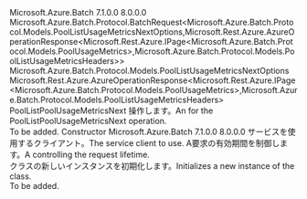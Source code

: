 <Type Name="PoolListPoolUsageMetricsNextBatchRequest" FullName="Microsoft.Azure.Batch.Protocol.BatchRequests.PoolListPoolUsageMetricsNextBatchRequest">
  <TypeSignature Language="C#" Value="public class PoolListPoolUsageMetricsNextBatchRequest : Microsoft.Azure.Batch.Protocol.BatchRequest&lt;Microsoft.Azure.Batch.Protocol.Models.PoolListUsageMetricsNextOptions,Microsoft.Rest.Azure.AzureOperationResponse&lt;Microsoft.Rest.Azure.IPage&lt;Microsoft.Azure.Batch.Protocol.Models.PoolUsageMetrics&gt;,Microsoft.Azure.Batch.Protocol.Models.PoolListUsageMetricsHeaders&gt;&gt;" />
  <TypeSignature Language="ILAsm" Value=".class public auto ansi beforefieldinit PoolListPoolUsageMetricsNextBatchRequest extends Microsoft.Azure.Batch.Protocol.BatchRequest`2&lt;class Microsoft.Azure.Batch.Protocol.Models.PoolListUsageMetricsNextOptions, class Microsoft.Rest.Azure.AzureOperationResponse`2&lt;class Microsoft.Rest.Azure.IPage`1&lt;class Microsoft.Azure.Batch.Protocol.Models.PoolUsageMetrics&gt;, class Microsoft.Azure.Batch.Protocol.Models.PoolListUsageMetricsHeaders&gt;&gt;" />
  <TypeSignature Language="DocId" Value="T:Microsoft.Azure.Batch.Protocol.BatchRequests.PoolListPoolUsageMetricsNextBatchRequest" />
  <TypeSignature Language="VB.NET" Value="Public Class PoolListPoolUsageMetricsNextBatchRequest&#xA;Inherits BatchRequest(Of PoolListUsageMetricsNextOptions, AzureOperationResponse(Of IPage(Of PoolUsageMetrics), PoolListUsageMetricsHeaders))" />
  <TypeSignature Language="F#" Value="type PoolListPoolUsageMetricsNextBatchRequest = class&#xA;    inherit BatchRequest&lt;PoolListUsageMetricsNextOptions, AzureOperationResponse&lt;IPage&lt;PoolUsageMetrics&gt;, PoolListUsageMetricsHeaders&gt;&gt;" />
  <AssemblyInfo>
    <AssemblyName>Microsoft.Azure.Batch</AssemblyName>
    <AssemblyVersion>7.1.0.0</AssemblyVersion>
    <AssemblyVersion>8.0.0.0</AssemblyVersion>
  </AssemblyInfo>
  <Base>
    <BaseTypeName>Microsoft.Azure.Batch.Protocol.BatchRequest&lt;Microsoft.Azure.Batch.Protocol.Models.PoolListUsageMetricsNextOptions,Microsoft.Rest.Azure.AzureOperationResponse&lt;Microsoft.Rest.Azure.IPage&lt;Microsoft.Azure.Batch.Protocol.Models.PoolUsageMetrics&gt;,Microsoft.Azure.Batch.Protocol.Models.PoolListUsageMetricsHeaders&gt;&gt;</BaseTypeName>
    <BaseTypeArguments>
      <BaseTypeArgument TypeParamName="TOptions">Microsoft.Azure.Batch.Protocol.Models.PoolListUsageMetricsNextOptions</BaseTypeArgument>
      <BaseTypeArgument TypeParamName="TResponse">Microsoft.Rest.Azure.AzureOperationResponse&lt;Microsoft.Rest.Azure.IPage&lt;Microsoft.Azure.Batch.Protocol.Models.PoolUsageMetrics&gt;,Microsoft.Azure.Batch.Protocol.Models.PoolListUsageMetricsHeaders&gt;</BaseTypeArgument>
    </BaseTypeArguments>
  </Base>
  <Interfaces />
  <Docs>
    <summary>
            <span data-ttu-id="38cc4-101"><see cref="T:Microsoft.Azure.Batch.Protocol.IBatchRequest" /> PoolListPoolUsageMetricsNext 操作します。</span><span class="sxs-lookup"><span data-stu-id="38cc4-101">An <see cref="T:Microsoft.Azure.Batch.Protocol.IBatchRequest" /> for the PoolListPoolUsageMetricsNext operation.</span></span>
            </summary>
    <remarks>To be added.</remarks>
  </Docs>
  <Members>
    <Member MemberName=".ctor">
      <MemberSignature Language="C#" Value="public PoolListPoolUsageMetricsNextBatchRequest (Microsoft.Azure.Batch.Protocol.BatchServiceClient serviceClient, System.Threading.CancellationToken cancellationToken);" />
      <MemberSignature Language="ILAsm" Value=".method public hidebysig specialname rtspecialname instance void .ctor(class Microsoft.Azure.Batch.Protocol.BatchServiceClient serviceClient, valuetype System.Threading.CancellationToken cancellationToken) cil managed" />
      <MemberSignature Language="DocId" Value="M:Microsoft.Azure.Batch.Protocol.BatchRequests.PoolListPoolUsageMetricsNextBatchRequest.#ctor(Microsoft.Azure.Batch.Protocol.BatchServiceClient,System.Threading.CancellationToken)" />
      <MemberSignature Language="F#" Value="new Microsoft.Azure.Batch.Protocol.BatchRequests.PoolListPoolUsageMetricsNextBatchRequest : Microsoft.Azure.Batch.Protocol.BatchServiceClient * System.Threading.CancellationToken -&gt; Microsoft.Azure.Batch.Protocol.BatchRequests.PoolListPoolUsageMetricsNextBatchRequest" Usage="new Microsoft.Azure.Batch.Protocol.BatchRequests.PoolListPoolUsageMetricsNextBatchRequest (serviceClient, cancellationToken)" />
      <MemberType>Constructor</MemberType>
      <AssemblyInfo>
        <AssemblyName>Microsoft.Azure.Batch</AssemblyName>
        <AssemblyVersion>7.1.0.0</AssemblyVersion>
        <AssemblyVersion>8.0.0.0</AssemblyVersion>
      </AssemblyInfo>
      <Parameters>
        <Parameter Name="serviceClient" Type="Microsoft.Azure.Batch.Protocol.BatchServiceClient" />
        <Parameter Name="cancellationToken" Type="System.Threading.CancellationToken" />
      </Parameters>
      <Docs>
        <param name="serviceClient"><span data-ttu-id="38cc4-102">サービスを使用するクライアント。</span><span class="sxs-lookup"><span data-stu-id="38cc4-102">The service client to use.</span></span></param>
        <param name="cancellationToken"><span data-ttu-id="38cc4-103">A<see cref="T:System.Threading.CancellationToken" />要求の有効期間を制御します。</span><span class="sxs-lookup"><span data-stu-id="38cc4-103">A <see cref="T:System.Threading.CancellationToken" /> controlling the request lifetime.</span></span></param>
        <summary>
            <span data-ttu-id="38cc4-104"><see cref="T:Microsoft.Azure.Batch.Protocol.BatchRequests.PoolListPoolUsageMetricsNextBatchRequest" /> クラスの新しいインスタンスを初期化します。</span><span class="sxs-lookup"><span data-stu-id="38cc4-104">Initializes a new instance of the <see cref="T:Microsoft.Azure.Batch.Protocol.BatchRequests.PoolListPoolUsageMetricsNextBatchRequest" /> class.</span></span>
            </summary>
        <remarks>To be added.</remarks>
      </Docs>
    </Member>
  </Members>
</Type>